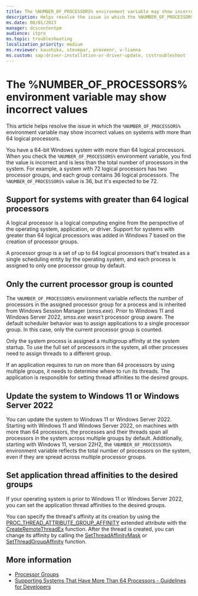 ```yaml
---
title: The %NUMBER_OF_PROCESSORS% environment variable may show incorrect values
description: Helps resolve the issue in which the %NUMBER_OF_PROCESSORS% environment variable may show incorrect values on systems with more than 64 logical processors.
ms.date: 08/01/2023
manager: dcscontentpm
audience: itpro
ms.topic: troubleshooting
localization_priority: medium
ms.reviewer: kaushika, stevepar, praveenr, v-lianna
ms.custom: sap:driver-installation-or-driver-update, csstroubleshoot
---
```

# The %NUMBER_OF_PROCESSORS% environment variable may show incorrect values

This article helps resolve the issue in which the `%NUMBER_OF_PROCESSORS%` environment variable may show incorrect values on systems with more than 64 logical processors.

You have a 64-bit Windows system with more than 64 logical processors. When you check the `%NUMBER_OF_PROCESSORS%` environment variable, you find the value is incorrect and is less than the total number of processors in the system. For example, a system with 72 logical processors has two processor groups, and each group contains 36 logical processors. The `%NUMBER_OF_PROCESSORS%` value is 36, but it's expected to be 72.

## Support for systems with greater than 64 logical processors

A logical processor is a logical computing engine from the perspective of the operating system, application, or driver. Support for systems with greater than 64 logical processors was added in Windows 7 based on the creation of processor groups.

A processor group is a set of up to 64 logical processors that's treated as a single scheduling entity by the operating system, and each process is assigned to only one processor group by default.

## Only the current processor group is counted

The `%NUMBER_OF_PROCESSORS%` environment variable reflects the number of processors in the assigned processor group for a process and is inherited from Windows Session Manager (*smss.exe*). Prior to Windows 11 and Windows Server 2022, *smss.exe* wasn't processor group aware. The default scheduler behavior was to assign applications to a single processor group. In this case, only the current processor group is counted.

Only the system process is assigned a multigroup affinity at the system startup. To use the full set of processors in the system, all other processes need to assign threads to a different group.

If an application requires to run on more than 64 processors by using multiple groups, it needs to determine where to run its threads. The application is responsible for setting thread affinities to the desired groups.

## Update the system to Windows 11 or Windows Server 2022

You can update the system to Windows 11 or Windows Server 2022. Starting with Windows 11 and Windows Server 2022, on machines with more than 64 processors, the processes and their threads span all processors in the system across multiple groups by default. Additionally, starting with Windows 11, version 22H2, the `%NUMBER_OF_PROCESSORS%` environment variable reflects the total number of processors on the system, even if they are spread across multiple processor groups.

## Set application thread affinities to the desired groups

If your operating system is prior to Windows 11 or Windows Server 2022, you can set the application thread affinities to the desired groups.

You can specify the thread's affinity at its creation by using the [PROC_THREAD_ATTRIBUTE_GROUP_AFFINITY](/windows/win32/api/processthreadsapi/nf-processthreadsapi-updateprocthreadattribute) extended attribute with the [CreateRemoteThreadEx](/windows/win32/api/processthreadsapi/nf-processthreadsapi-createremotethreadex) function. After the thread is created, you can change its affinity by calling the [SetThreadAffinityMask](/windows/win32/api/winbase/nf-winbase-setthreadaffinitymask) or [SetThreadGroupAffinity](/windows/win32/api/processtopologyapi/nf-processtopologyapi-setthreadgroupaffinity) function.

## More information

- [Processor Groups](/windows/win32/procthread/processor-groups)
- [Supporting Systems That Have More Than 64 Processors - Guidelines for Developers](https://view.officeapps.live.com/op/view.aspx?src=https%3A%2F%2Fdownload.microsoft.com%2Fdownload%2Fa%2Fd%2Ff%2Fadf1347d-08dc-41a4-9084-623b1194d4b2%2FMoreThan64proc.docx&wdOrigin=BROWSELINK)

